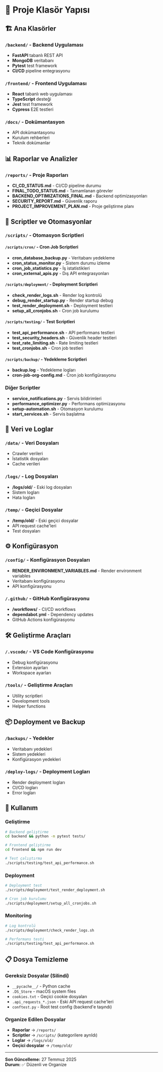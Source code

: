 # 📁 Proje Klasör Yapısı

## 🏗️ Ana Klasörler

### `/backend/` - Backend Uygulaması
- **FastAPI** tabanlı REST API
- **MongoDB** veritabanı
- **Pytest** test framework
- **CI/CD** pipeline entegrasyonu

### `/frontend/` - Frontend Uygulaması
- **React** tabanlı web uygulaması
- **TypeScript** desteği
- **Jest** test framework
- **Cypress** E2E testleri

### `/docs/` - Dokümantasyon
- API dokümantasyonu
- Kurulum rehberleri
- Teknik dokümanlar

## 📊 Raporlar ve Analizler

### `/reports/` - Proje Raporları
- **CI_CD_STATUS.md** - CI/CD pipeline durumu
- **FINAL_TODO_STATUS.md** - Tamamlanan görevler
- **BACKEND_OPTIMIZATIONS_FINAL.md** - Backend optimizasyonları
- **SECURITY_REPORT.md** - Güvenlik raporu
- **PROJECT_IMPROVEMENT_PLAN.md** - Proje geliştirme planı

## 🔧 Scriptler ve Otomasyonlar

### `/scripts/` - Otomasyon Scriptleri

#### `/scripts/cron/` - Cron Job Scriptleri
- **cron_database_backup.py** - Veritabanı yedekleme
- **cron_status_monitor.py** - Sistem durumu izleme
- **cron_job_statistics.py** - İş istatistikleri
- **cron_external_apis.py** - Dış API entegrasyonları

#### `/scripts/deployment/` - Deployment Scriptleri
- **check_render_logs.sh** - Render log kontrolü
- **debug_render_startup.py** - Render startup debug
- **test_render_deployment.sh** - Deployment testleri
- **setup_all_cronjobs.sh** - Cron job kurulumu

#### `/scripts/testing/` - Test Scriptleri
- **test_api_performance.sh** - API performans testleri
- **test_security_headers.sh** - Güvenlik header testleri
- **test_rate_limiting.sh** - Rate limiting testleri
- **test_cronjobs.sh** - Cron job testleri

#### `/scripts/backup/` - Yedekleme Scriptleri
- **backup.log** - Yedekleme logları
- **cron-job-org-config.md** - Cron job konfigürasyonu

### Diğer Scriptler
- **service_notifications.py** - Servis bildirimleri
- **performance_optimizer.py** - Performans optimizasyonu
- **setup-automation.sh** - Otomasyon kurulumu
- **start_services.sh** - Servis başlatma

## 📁 Veri ve Loglar

### `/data/` - Veri Dosyaları
- Crawler verileri
- İstatistik dosyaları
- Cache verileri

### `/logs/` - Log Dosyaları
- **/logs/old/** - Eski log dosyaları
- Sistem logları
- Hata logları

### `/temp/` - Geçici Dosyalar
- **/temp/old/** - Eski geçici dosyalar
- API request cache'leri
- Test dosyaları

## ⚙️ Konfigürasyon

### `/config/` - Konfigürasyon Dosyaları
- **RENDER_ENVIRONMENT_VARIABLES.md** - Render environment variables
- Veritabanı konfigürasyonu
- API konfigürasyonu

### `/.github/` - GitHub Konfigürasyonu
- **/workflows/** - CI/CD workflows
- **dependabot.yml** - Dependency updates
- GitHub Actions konfigürasyonu

## 🛠️ Geliştirme Araçları

### `/.vscode/` - VS Code Konfigürasyonu
- Debug konfigürasyonu
- Extension ayarları
- Workspace ayarları

### `/tools/` - Geliştirme Araçları
- Utility scriptleri
- Development tools
- Helper functions

## 📦 Deployment ve Backup

### `/backups/` - Yedekler
- Veritabanı yedekleri
- Sistem yedekleri
- Konfigürasyon yedekleri

### `/deploy-logs/` - Deployment Logları
- Render deployment logları
- CI/CD logları
- Error logları

## 🚀 Kullanım

### Geliştirme
```bash
# Backend geliştirme
cd backend && python -m pytest tests/

# Frontend geliştirme
cd frontend && npm run dev

# Test çalıştırma
./scripts/testing/test_api_performance.sh
```

### Deployment
```bash
# Deployment test
./scripts/deployment/test_render_deployment.sh

# Cron job kurulumu
./scripts/deployment/setup_all_cronjobs.sh
```

### Monitoring
```bash
# Log kontrolü
./scripts/deployment/check_render_logs.sh

# Performans testi
./scripts/testing/test_api_performance.sh
```

## 📋 Dosya Temizleme

### Gereksiz Dosyalar (Silindi)
- `__pycache__/` - Python cache
- `.DS_Store` - macOS system files
- `cookies.txt` - Geçici cookie dosyaları
- `.api_requests_*.json` - Eski API request cache'leri
- `conftest.py` - Root test config (backend'e taşındı)

### Organize Edilen Dosyalar
- **Raporlar** → `/reports/`
- **Scriptler** → `/scripts/` (kategorilere ayrıldı)
- **Loglar** → `/logs/old/`
- **Geçici dosyalar** → `/temp/old/`

---

**Son Güncelleme:** 27 Temmuz 2025  
**Durum:** ✅ Düzenli ve Organize 